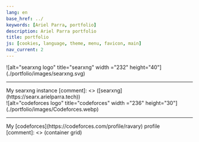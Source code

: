 ```yaml
---
lang: en
base_href: ../
keywords: [Ariel Parra, portfolio]
description: Ariel Parra portfolio
title: portfolio
js: [cookies, language, theme, menu, favicon, main]
nav_current: 2
---
```

  <div class="container grid">
    <div class="card">
      ![alt="searxng logo" title="searxng" width ="232" height="40"](./portfolio/images/searxng.svg)
      <div class="center">
        <hr>
        My searxng instance
        [comment]: <> ([searxng](https://searx.arielparra.tech))
      </div>
    </div>
    <div class="card">
      ![alt="codeforces logo" title="codeforces" width ="236" height="30"](./portfolio/images/Codeforces.webp)
      <div class="center">
        <hr>
        My [codeforces](https://codeforces.com/profile/ravary) profile
      </div>
    </div>
  </div>[comment]: <> (container grid)

